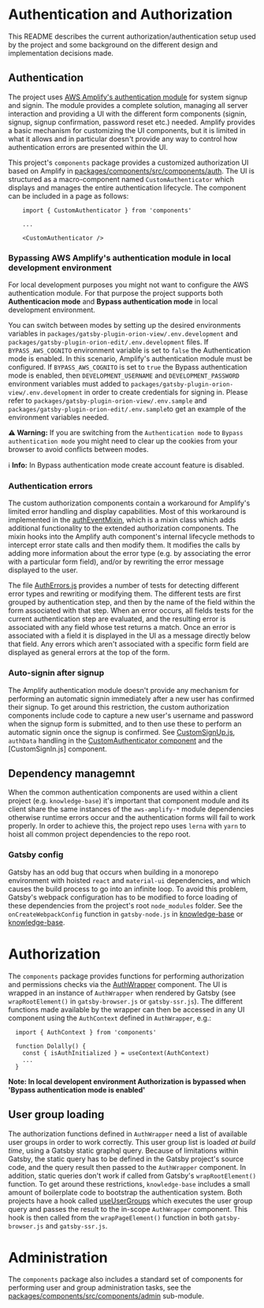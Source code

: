 # Authentication and Authorization

This README describes the current authorization/authentication setup used by the project and some background on the different design and implementation decisions made.

## Authentication

The project uses [AWS Amplify's authentication module](https://aws-amplify.github.io/docs/js/authentication) for system signup and signin. The module provides a complete solution, managing all server interaction and providing a UI with the different form components (signin, signup, signup confirmation, password reset etc.) needed. Amplify provides a basic mechanism for customizing the UI components, but it is limited in what it allows and in particular doesn't provide any way to control how authentication errors are presented within the UI.

This project's `components` package provides a customized authorization UI based on Amplify in [packages/components/src/components/auth](https://github.com/nearform/orion/tree/master/packages/components/src/components/auth). The UI is structured as a macro-component named `CustomAuthenticator` which displays and manages the entire authentication lifecycle. The component can be included in a page as follows:


```
    import { CustomAuthenticator } from 'components'

    ...

    <CustomAuthenticator />
```
### Bypassing AWS Amplify's authentication module in local development environment

For local development purposes you might not want to configure the AWS authentication module. For that purpose the project supports both **Authenticacion mode** and **Bypass authentication mode** in local development environment.

You can switch between modes by setting up the desired environments variables in `packages/gatsby-plugin-orion-view/.env.development` and `packages/gatsby-plugin-orion-edit/.env.development` files.
If `BYPASS_AWS_COGNITO` environment variable is set to `false` the Authentication mode is enabled. In this scenario, Amplify's authentication module must be configured.
If `BYPASS_AWS_COGNITO` is set to `true` the Bypass authentication mode is enabled, then `DEVELOPMENT_USERNAME` and `DEVELOPMENT_PASSWORD` environment variables must added to `packages/gatsby-plugin-orion-view/.env.development` in order to create credentials for signing in.
Please refer to `packages/gatsby-plugin-orion-view/.env.sample` and `packages/gatsby-plugin-orion-edit/.env.sample`to get an example of the environment variables needed.

**⚠️ Warning:** If you are switching from the `Authentication mode` to  `Bypass authentication mode` you might need to clear up the cookies from your browser to avoid conflicts between modes.

ℹ️ **Info:**  In Bypass authentication mode create account feature is disabled.

### Authentication errors

The custom authorization components contain a workaround for Amplify's limited error handling and display capabilities. Most of this workaround is implemented in the [authEventMixin](https://github.com/nearform/orion/blob/master/packages/components/src/components/auth/AuthEventMixin.js), which is a mixin class which adds additional functionality to the extended authorization components. The mixin hooks into the Amplify auth component's internal lifecycle methods to intercept error state calls and then modify them. It modifies the calls by adding more information about the error type (e.g. by associating the error with a particular form field), and/or by rewriting the error message displayed to the user.

The file [AuthErrors.js](https://github.com/nearform/orion/blob/master/packages/components/src/components/auth/AuthErrors.js) provides a number of tests for detecting different error types and rewriting or modifying them. The different tests are first grouped by authentication step, and then by the name of the field within the form associated with that step. When an error occurs, all fields tests for the current authentication step are evaluated, and the resulting error is associated with any field whose test returns a match. Once an error is associated with a field it is displayed in the UI as a message directly below that field. Any errors which aren't associated with a specific form field are displayed as general errors at the top of the form.

### Auto-signin after signup

The Amplify authentication module doesn't provide any mechanism for performing an automatic signin immediately after a new user has confirmed their signup. To get around this restriction, the custom authorization components include code to capture a new user's username and password when the signup form is submitted, and to then use these to perform an automatic signin once the signup is confirmed. See [CustomSignUp.js](https://github.com/nearform/orion/blob/master/packages/components/src/components/auth/CustomSignUp.js#L74), `authData` handling in the [CustomAuthenticator component](https://github.com/nearform/orion/blob/master/packages/components/src/components/auth/index.js#L18) and the [CustomSignIn.js] component.

## Dependency managemnt

When the common authentication components are used within a client project (e.g. `knowledge-base`) it's important that component module and its client share the same instances of the `aws-amplify-*` module dependencies otherwise runtime errors occur and the authentication forms will fail to work properly. In order to achieve this, the project repo uses `lerna` with `yarn` to hoist all common project dependencies to the repo root.

### Gatsby config

Gatsby has an odd bug that occurs when building in a monorepo environment with hoisted `react` and `material-ui` dependencies, and which causes the build process to go into an infinite loop. To avoid this problem, Gatsby's webpack configuration has to be modified to force loading of these dependencies from the project's root `node_modules` folder.
See the `onCreateWebpackConfig` function in `gatsby-node.js` in [knowledge-base](https://github.com/nearform/orion/blob/master/packages/knowledge-base/gatsby-node.js) or [knowledge-base](https://github.com/nearform/orion/blob/master/packages/knowledge-base/gatsby-node.js).

# Authorization

The `components` package provides functions for performing authorization and permissions checks via the [AuthWrapper](https://github.com/nearform/orion/blob/master/packages/components/src/components/AuthWrapper.js) component. The UI is wrapped in an instance of `AuthWrapper` when rendered by Gatsby (see `wrapRootElement()` in `gatsby-browser.js` or `gatsby-ssr.js`). The different functions made available by the wrapper can then be accessed in any UI component using the `AuthContext` defined in `AuthWrapper`, e.g.:

```
  import { AuthContext } from 'components'

  function Dolally() {
    const { isAuthInitialized } = useContext(AuthContext)
    ...
  }
```
**Note: In local developent environment Authorization is bypassed when 'Bypass authentication mode is enabled'**
## User group loading

The authorization functions defined in `AuthWrapper` need a list of available user groups in order to work correctly. This user group list is loaded _at build time_, using a Gatsby static graphql query. Because of limitations within Gatsby, the static query has to be defined in the Gatsby project's source code, and the query result then passed to the `AuthWrapper` component. In addition, static queries don't work if called from Gatsby's `wrapRootElement()` function. To get around these restrictions, `knowledge-base` includes a small amount of boilerplate code to bootstrap the authentication system. Both projects have a hook called [useUserGroups](https://github.com/nearform/orion/blob/master/packages/gatsby-plugin-orion-core/hooks/useUserGroups.js) which executes the user group query and passes the result to the in-scope `AuthWrapper` component. This hook is then called from the `wrapPageElement()` function in both `gatsby-browser.js` and `gatsby-ssr.js`.


# Administration

The `components` package also includes a standard set of components for performing user and group administration tasks, see the [packages/components/src/components/admin](https://github.com/nearform/orion/blob/master/packages/gatsby-plugin-orion-core/hooks/useUserGroups.js) sub-module.

